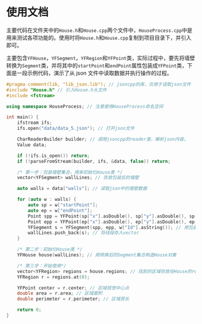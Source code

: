 # 使用文档

主要代码在文件夹中的`House.h`和`House.cpp`两个文件中，`HouseProcess.cpp`中是用来测试各项功能的。使用时将`House.h`和`House.cpp`复制到项目目录下，并引入即可。

主要包含`YFHouse`，`YFSegment`，`YFRegion`和`YFPoint`类，实际过程中，要先将墙壁转换为`Segment`类，并将其中的`startPoint`和`endPoint`属性包装成`YFPoint`类，下面是一段示例代码，演示了从 json 文件中读取数据并执行操作的过程。

```C++
#pragma comment(lib, "lib_json.lib"); // jsoncpp的库，仅用于读取json文件
#include "House.h" // 引入Hosue.h头文件
#include <fstream>

using namespace HouseProcess; // 注意使用HouseProcess命名空间

int main() {
    ifstream ifs;
    ifs.open("data/data_5.json"); // 打开json文件

    CharReaderBuilder builder; // 调用jsoncpp的reader类，解析json内容。
    Value data;

    if (!ifs.is_open()) return;
    if (!parseFromStream(builder, ifs, &data, false)) return;

    /* 第一步：包装墙壁集合，用来初始化House类 */
    vector<YFSegment> wallLines; // 存放包装后的墙壁

    auto walls = data["walls"]; // 读取json中的墙壁数据

    for (auto w : walls) {
        auto sp = w["startPoint"];
        auto ep = w["endPoint"];
        Point spp = YFPoint(sp["x"].asDouble(), sp["y"].asDouble(), sp["bulge"].asDouble(), sp["Id"].asString()); // 将startPoint包装为Point类
        Point epp = YFPoint(ep["x"].asDouble(), ep["y"].asDouble(), ep["bulge"].asDouble(), ep["Id"].asString()); // 将endPoint包装为Point类
        YFSegment s = YFSegment(spp, epp, w["Id"].asString()); // 用包装后的Point与Id初始化一条线段
        wallLines.push_back(s); // 将线段存入vector
    }

    /* 第二步：初始化House类 */
    YFHouse house(wallLines); // 用转换后的Segment集合构造House对象

    /* 第三步：开始使用*/
    vector<YFRegion> regions = house.regions; // 找到的区域存放在House的regions属性中
    YFRegion r = regions.at(0);

    YFPoint center = r.center; // 区域视觉中心点
    double area = r.area; // 区域面积
    double perimeter = r.perimeter; // 区域周长

    return 0;
}

```